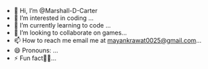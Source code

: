 - 👋 Hi, I’m @Marshall-D-Carter
- 👀 I’m interested in coding ...
- 🌱 I’m currently learning to code ...
- 💞️ I’m looking to collaborate on games...
- 📫 How to reach me email me at mayankrawat0025@gmail.com...
- 😄 Pronouns: ...
- ⚡ Fun fact🧗‍♂️...

<!---
Marshall-D-Carter/Marshall-D-Carter is a ✨ special ✨ repository because its `README.md` (this file) appears on your GitHub profile.
You can click the Preview link to take a look at your changes.
--->
